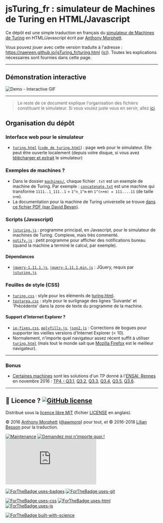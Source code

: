 # jsTuring_fr : simulateur de Machines de Turing en HTML/Javascript

Ce dépôt est une simple traduction en français du [simulateur de Machines de Turing](http://morphett.info/turing/) en HTML/Javascript écrit par [Anthony Morphett](http://morphett.info/).

Vous pouvez jouer avec cette version traduite à l'adresse : https://naereen.github.io/jsTuring_fr/turing.html ([ici](https://naereen.github.io/jsTuring_fr/turing.html)).
Toutes les explications nécessaires sont fournies dans cette page.

----

## Démonstration interactive
![Demo - Interactive GIF](screenshots/demo_live.gif)

----

> Le reste de ce document explique l'organisation des fichiers constituant le simulateur.
> Si vous voulez juste vous en servir, allez [ici](https://naereen.github.io/jsTuring_fr/turing.html).

## Organisation du dépôt

### Interface web pour le simulateur
- [`turing.html`](https://naereen.github.io/jsTuring_fr/turing.html) ([`code de turing.html`](turing.html)) : page web pour le simulateur. Elle peut être ouverte localement (depuis votre disque, si vous avez [télécharger et extrait]() le simulateur)

### Exemples de machines ?
- Dans le dossier [`machines/`](machines/), chaque fichier `.txt` est un exemple de machine de Turing. Par exemple : [`concatenate.txt`](https://github.com/Naereen/jsTuring_fr/blob/gh-pages/machines/concatenate.txt) est une machine qui transforme `1111..1_111..1` = `1^n_1^m` en `1^(n+m) = 111....11` (de taille `n+m`).
- La documentation pour la machine de Turing universelle se trouve [dans ce fichier PDF (par David Bevan)](utm.pdf).

### Scripts (Javascript)
- [`jsturing.js`](js/jsturing.js) : programme principal, en Javascript, pour le simulateur de machines de Turing. Complexe, mais très commenté.
- [`notify.js`](js/notify.js) : petit programme pour afficher des notifications bureau (quand la machine a terminé le calcul, par exemple).

#### Dépendances
- [`jquery-1.11.1.js`](js/jquery-1.11.1.js), [`jquery-1.11.1.min.js`](js/jquery-1.11.1.min.js) : JQuery, requis par [`jsturing.js`](js/jsturing.js)

### Feuilles de style (CSS)
- [`turing.css`](css/turing.css) : style pour les éléments de [turing.html](https://naereen.github.io/jsTuring_fr/turing.html).
- [`textarea.css`](css/textarea.css) : style pour le surlignage des lignes 'Suivante' et 'Précédente' dans la zone de texte du programme de la machine.

#### Support d'Internet Explorer ?
- [`ie-fixes.css`](css/ie-fixes.css), [`polyfills.js`](js/polyfills.js), [`json2.js`](js/json2.js) : Corrections de bogues pour supporter les vieilles versions d'Internet Explorer (< 10).
- Normalement, n'importe quel navigateur assez récent suffit à utiliser [`turing.html`](https://naereen.github.io/jsTuring_fr/turing.html) (mais tout le monde sait que [Mozilla Firefox](https://www.mozilla.org/fr/firefox/new/) est le meilleur navigateur).

----

### Bonus
- [Certaines machines](https://github.com/Naereen/jsTuring_fr/search?q=TP4&type=Code&utf8=✓) sont les solutions d'un TP donné à l'[ENSAI, Rennes](http://www.ensai.fr/) en novembre 2016 : [TP4 - Q3.1](https://github.com/Naereen/jsTuring_fr/blob/gh-pages/machines/TP4--Q3-1.txt), [Q3.2](https://github.com/Naereen/jsTuring_fr/blob/gh-pages/machines/TP4--Q3-2.txt), [Q3.3](https://github.com/Naereen/jsTuring_fr/blob/gh-pages/machines/TP4--Q3-3.txt), [Q3.4](https://github.com/Naereen/jsTuring_fr/blob/gh-pages/machines/TP4--Q3-4.txt), [Q3.5](https://github.com/Naereen/jsTuring_fr/blob/gh-pages/machines/TP4--Q3-5.txt), [Q3.6](https://github.com/Naereen/jsTuring_fr/blob/gh-pages/machines/TP4--Q3-6.txt).

----

## :scroll: Licence ? [![GitHub license](https://img.shields.io/github/license/Naereen/jsTuring_fr.svg)](https://github.com/Naereen/jsTuring_fr/blob/master/LICENSE)
Distribué sous la [licence libre MIT](https://lbesson.mit-license.org/) (fichier [LICENSE](LICENSE) en anglais).

© 2016 [Anthony Morphett](http://morphett.info/) ([@awmorp](https://GitHub.com/awmorp/)) pour tout, et © 2016-2018 [Lilian Besson](https://GitHub.com/Naereen) pour la traduction.

[![Maintenance](https://img.shields.io/badge/Maintenu%3F-oui-green.svg)](https://GitHub.com/Naereen/jsTuring_fr/graphs/commit-activity)
[![Demandez moi n'importe quoi !](https://img.shields.io/badge/Demandez%20moi-n'%20importe%20quoi-1abc9c.svg)](https://GitHub.com/Naereen/ama.fr)
[![Analytics](https://ga-beacon.appspot.com/UA-38514290-17/github.com/Naereen/jsTuring_fr/README.md?pixel)](https://GitHub.com/Naereen/jsTuring_fr/)

[![ForTheBadge uses-badges](http://ForTheBadge.com/images/badges/uses-badges.svg)](http://ForTheBadge.com)
[![ForTheBadge uses-git](http://ForTheBadge.com/images/badges/uses-git.svg)](https://GitHub.com/)

[![ForTheBadge uses-css](http://ForTheBadge.com/images/badges/uses-css.svg)](http://ForTheBadge.com)
[![ForTheBadge uses-html](http://ForTheBadge.com/images/badges/uses-html.svg)](http://ForTheBadge.com)
[![ForTheBadge uses-js](http://ForTheBadge.com/images/badges/uses-js.svg)](http://ForTheBadge.com)

[![ForTheBadge built-with-science](http://ForTheBadge.com/images/badges/built-with-science.svg)](https://GitHub.com/Naereen/)
